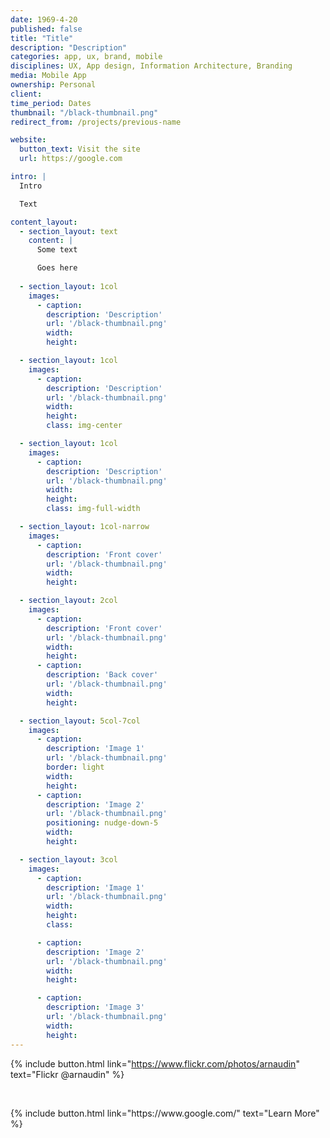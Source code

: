 ```yaml
---
date: 1969-4-20
published: false
title: "Title"
description: "Description"
categories: app, ux, brand, mobile
disciplines: UX, App design, Information Architecture, Branding
media: Mobile App
ownership: Personal 
client:
time_period: Dates
thumbnail: "/black-thumbnail.png"
redirect_from: /projects/previous-name

website:
  button_text: Visit the site
  url: https://google.com

intro: |
  Intro

  Text

content_layout:
  - section_layout: text
    content: |
      Some text

      Goes here
  
  - section_layout: 1col
    images:
      - caption:
        description: 'Description'
        url: '/black-thumbnail.png'
        width:
        height:

  - section_layout: 1col
    images:
      - caption:
        description: 'Description'
        url: '/black-thumbnail.png'
        width:
        height:
        class: img-center

  - section_layout: 1col
    images:
      - caption:
        description: 'Description'
        url: '/black-thumbnail.png'
        width:
        height:
        class: img-full-width

  - section_layout: 1col-narrow
    images:
      - caption:
        description: 'Front cover'
        url: '/black-thumbnail.png'
        width:
        height:

  - section_layout: 2col
    images:
      - caption:
        description: 'Front cover'
        url: '/black-thumbnail.png'
        width:
        height:
      - caption:
        description: 'Back cover'
        url: '/black-thumbnail.png'
        width:
        height:

  - section_layout: 5col-7col
    images:
      - caption:
        description: 'Image 1'
        url: '/black-thumbnail.png'
        border: light
        width:
        height:
      - caption:
        description: 'Image 2'
        url: '/black-thumbnail.png'
        positioning: nudge-down-5
        width:
        height:

  - section_layout: 3col
    images:
      - caption:
        description: 'Image 1'
        url: '/black-thumbnail.png'
        width:
        height:
        class: 

      - caption:
        description: 'Image 2'
        url: '/black-thumbnail.png'
        width:
        height:

      - caption:
        description: 'Image 3'
        url: '/black-thumbnail.png'
        width:
        height:
---
```

<!-- Button examples -->

<!--inline-->
{% include button.html link="https://www.flickr.com/photos/arnaudin" text="Flickr @arnaudin" %}

<br/>
<!--centered-->
<p class="text-center">
    {% include button.html link="https://www.google.com/" text="Learn More" %}